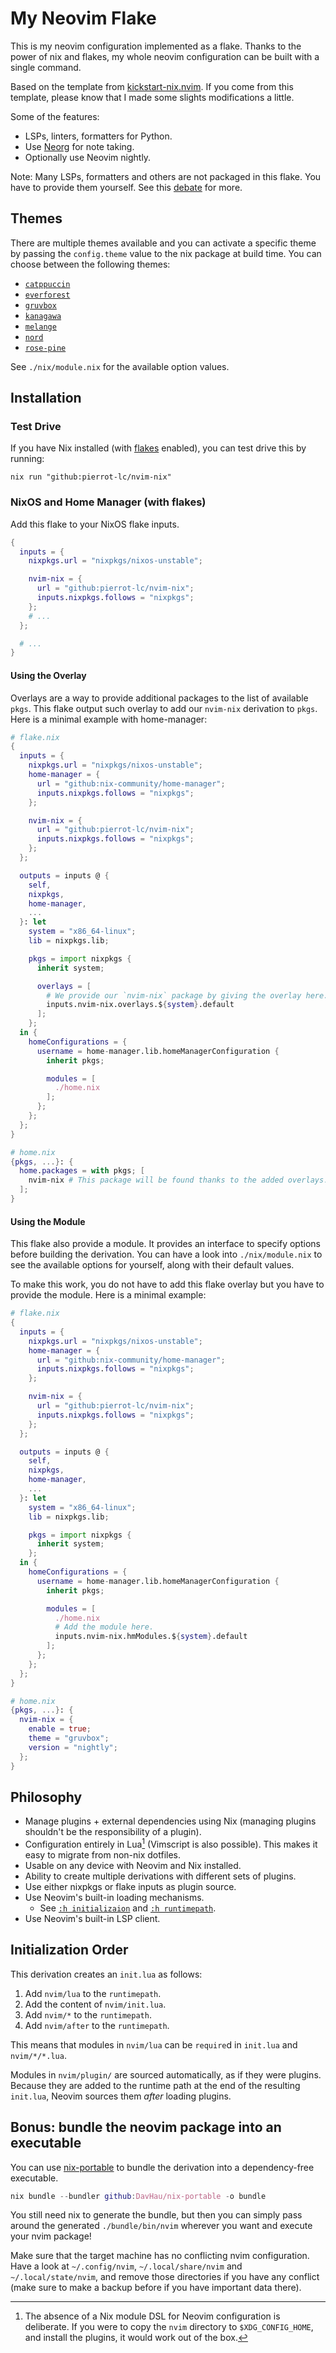# My Neovim Flake

This is my neovim configuration implemented as a flake. Thanks to the power of
nix and flakes, my whole neovim configuration can be built with a single
command.

Based on the template from
[kickstart-nix.nvim](https://github.com/nix-community/kickstart-nix.nvim). If
you come from this template, please know that I made some slights modifications
a little.

Some of the features:

- LSPs, linters, formatters for Python.
- Use [Neorg](https://github.com/nvim-neorg/neorg) for note taking.
- Optionally use Neovim nightly.

Note: Many LSPs, formatters and others are not packaged in this flake. You have
to provide them yourself. See this [debate](
https://www.reddit.com/r/NixOS/comments/18oai2a/should_lsp_servers_be_in_the_project_flake/)
for more.


## Themes

There are multiple themes available and you can activate a specific theme by
passing the `config.theme` value to the nix package at build time. You can
choose between the following themes:

- [`catppuccin`](https://catppuccin.com/)
- [`everforest`](https://github.com/sainnhe/everforest/wiki)
- [`gruvbox`](https://github.com/gruvbox-community/gruvbox-contrib)
- [`kanagawa`](https://github.com/rebelot/kanagawa.nvim)
- [`melange`](https://github.com/savq/melange-nvim)
- [`nord`](https://www.nordtheme.com/)
- [`rose-pine`](https://rosepinetheme.com/)

See `./nix/module.nix` for the available option values.

## Installation

### Test Drive

If you have Nix installed (with [flakes](https://nixos.wiki/wiki/Flakes)
enabled), you can test drive this by running:

```console
nix run "github:pierrot-lc/nvim-nix"
```

### NixOS and Home Manager (with flakes)

Add this flake to your NixOS flake inputs.

```nix
{
  inputs = {
    nixpkgs.url = "nixpkgs/nixos-unstable";

    nvim-nix = {
      url = "github:pierrot-lc/nvim-nix";
      inputs.nixpkgs.follows = "nixpkgs";
    };
    # ...
  };

  # ...
}
```

#### Using the Overlay

Overlays are a way to provide additional packages to the list of available
`pkgs`. This flake output such overlay to add our `nvim-nix` derivation to
`pkgs`. Here is a minimal example with home-manager:

```nix
# flake.nix
{
  inputs = {
    nixpkgs.url = "nixpkgs/nixos-unstable";
    home-manager = {
      url = "github:nix-community/home-manager";
      inputs.nixpkgs.follows = "nixpkgs";
    };

    nvim-nix = {
      url = "github:pierrot-lc/nvim-nix";
      inputs.nixpkgs.follows = "nixpkgs";
    };
  };

  outputs = inputs @ {
    self,
    nixpkgs,
    home-manager,
    ...
  }: let
    system = "x86_64-linux";
    lib = nixpkgs.lib;

    pkgs = import nixpkgs {
      inherit system;

      overlays = [
        # We provide our `nvim-nix` package by giving the overlay here.
        inputs.nvim-nix.overlays.${system}.default
      ];
    };
  in {
    homeConfigurations = {
      username = home-manager.lib.homeManagerConfiguration {
        inherit pkgs;

        modules = [
          ./home.nix
        ];
      };
    };
  };
}
```

```nix
# home.nix
{pkgs, ...}: {
  home.packages = with pkgs; [
    nvim-nix # This package will be found thanks to the added overlays.
  ];
}
```

#### Using the Module

This flake also provide a module. It provides an interface to specify options
before building the derivation. You can have a look into `./nix/module.nix` to
see the available options for yourself, along with their default values.

To make this work, you do not have to add this flake overlay but you have to
provide the module. Here is a minimal example:

```nix
# flake.nix
{
  inputs = {
    nixpkgs.url = "nixpkgs/nixos-unstable";
    home-manager = {
      url = "github:nix-community/home-manager";
      inputs.nixpkgs.follows = "nixpkgs";
    };

    nvim-nix = {
      url = "github:pierrot-lc/nvim-nix";
      inputs.nixpkgs.follows = "nixpkgs";
    };
  };

  outputs = inputs @ {
    self,
    nixpkgs,
    home-manager,
    ...
  }: let
    system = "x86_64-linux";
    lib = nixpkgs.lib;

    pkgs = import nixpkgs {
      inherit system;
    };
  in {
    homeConfigurations = {
      username = home-manager.lib.homeManagerConfiguration {
        inherit pkgs;

        modules = [
          ./home.nix
          # Add the module here.
          inputs.nvim-nix.hmModules.${system}.default
        ];
      };
    };
  };
}
```

```nix
# home.nix
{pkgs, ...}: {
  nvim-nix = {
    enable = true;
    theme = "gruvbox";
    version = "nightly";
  };
}
```

## Philosophy

- Manage plugins + external dependencies using Nix
  (managing plugins shouldn't be the responsibility of a plugin).
- Configuration entirely in Lua[^1] (Vimscript is also possible).
  This makes it easy to migrate from non-nix dotfiles.
- Usable on any device with Neovim and Nix installed.
- Ability to create multiple derivations with different sets of plugins.
- Use either nixpkgs or flake inputs as plugin source.
- Use Neovim's built-in loading mechanisms.
  - See [`:h initializaion`](https://neovim.io/doc/user/starting.html#initialization)
    and [`:h runtimepath`](https://neovim.io/doc/user/options.html#'runtimepath').
- Use Neovim's built-in LSP client.

[^1]: The absence of a Nix module DSL for Neovim configuration is deliberate.
      If you were to copy the `nvim` directory to `$XDG_CONFIG_HOME`,
      and install the plugins, it would work out of the box.

## Initialization Order

This derivation creates an `init.lua` as follows:

1. Add `nvim/lua` to the `runtimepath`.
1. Add the content of `nvim/init.lua`.
1. Add `nvim/*` to the `runtimepath`.
1. Add `nvim/after` to the `runtimepath`.

This means that modules in `nvim/lua` can be `require`d in `init.lua` and
`nvim/*/*.lua`.

Modules in `nvim/plugin/` are sourced automatically, as if they were plugins.
Because they are added to the runtime path at the end of the resulting
`init.lua`, Neovim sources them _after_ loading plugins.

## Bonus: bundle the neovim package into an executable

You can use
[nix-portable](https://github.com/DavHau/nix-portable?tab=readme-ov-file#bundle-programs)
to bundle the derivation into a dependency-free executable.

```nix
nix bundle --bundler github:DavHau/nix-portable -o bundle
```

You still need nix to generate the bundle, but then you can simply pass around
the generated `./bundle/bin/nvim` wherever you want and execute your nvim
package!

Make sure that the target machine has no conflicting nvim configuration. Have a
look at `~/.config/nvim`, `~/.local/share/nvim` and `~/.local/state/nvim`, and
remove those directories if you have any conflict (make sure to make a backup
before if you have important data there).
